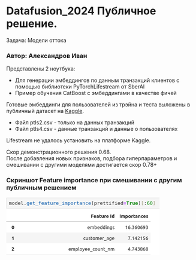 # Datafusion_2024 Публичное решение. 
 Задача: Модели оттока

### Автор: Александров Иван

Представлены 2 ноутбука:
* Для генерации эмбеддингов по данным транзакций клиентов с помощью библиотеки PyTorchLifestream от SberAI
* Пример обучения CatBoost с эмбеддингами в качестве фичей

Готовые эмбеддинги для пользователей из трэйна и теста выложены в публичный датасет на [Kaggle](https://www.kaggle.com/datasets/ivanblch/ptls-dtf/data).
* Файл ptls2.csv - только на данных транзакций
* Файл ptls4.csv - данные транзакций и данные о пользователях

Lifestream не удалось установить на платформе Kaggle.

Скор демонстрационного решения 0.68. <br>
После добавления новых признаков, подбора гиперпараметров и смешивании с другими моделями достигается скор 0.78+

### Скриншот Feature importance при смешивании с другим публичным решением
![FI](cbfi.png)
